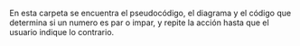 En esta carpeta se encuentra el pseudocódigo, el diagrama y el código que determina si un numero es par o impar, y repite la acción hasta que el usuario indique lo contrario.
